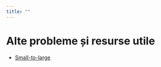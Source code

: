 ```yaml
---
title: ""
---
```


# Alte probleme și resurse utile

* [Small-to-large](https://usaco.guide/plat/merging?lang=cpp)